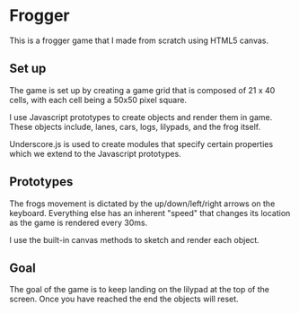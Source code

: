 # Frogger
This is a frogger game that I made from scratch using HTML5 canvas.

## Set up
The game is set up by creating a game grid that is composed of 21 x 40 cells, with each cell being a 50x50 pixel square.

I use Javascript prototypes to create objects and render them in game. These objects include, lanes, cars, logs, lilypads, and the frog itself.

Underscore.js is used to create modules that specify certain properties which we extend to the Javascript prototypes.

## Prototypes

The frogs movement is dictated by the up/down/left/right arrows on the keyboard. Everything else has an inherent "speed" that changes its location as the game is rendered every 30ms.

I use the built-in canvas methods to sketch and render each object.

## Goal

The goal of the game is to keep landing on the lilypad at the top of the screen. Once you have reached the end the objects will reset.